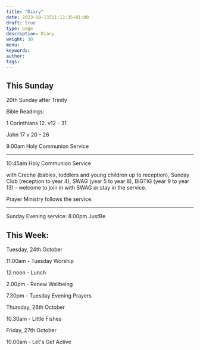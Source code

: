 ```yaml
---
title: "Diary"
date: 2023-10-13T11:13:35+01:00
draft: true 
type: page
description: Diary
weight: 30
menu: 
keywords:
author: 
tags: 
---
```


## This Sunday

20th Sunday after Trinity

Bible Readings:  

1 Corinthians 12. v12 - 31

John 17 v 20 - 26

9.00am Holy Communion Service

---

10:45am Holy Communion Service

with Creche (babies, toddlers and young children up to reception), Sunday Club (reception to year 4), SWAG (year 5 to year 8), BIGTIG (year 9 to year 13) - welcome to join in with SWAG or stay in the service.

Prayer Ministry follows the service.

---

Sunday Evening service:
8.00pm JustBe


## This Week:

Tuesday, 24th October

11.00am - Tuesday Worship

12 noon - Lunch

2.00pm - Renew Wellbeing

7.30pm - Tuesday Evening Prayers

Thursday, 26th October

10.30am - Little Fishes

Friday, 27th October

10.00am  - Let's Get Active


